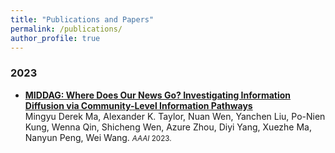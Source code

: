 ```yaml
---
title: "Publications and Papers"
permalink: /publications/
author_profile: true
---
```


### <a name="2023"></a>2023
* <strong><a href="https://arxiv.org/abs/2310.02529">MIDDAG: Where Does Our News Go? Investigating Information Diffusion via Community-Level Information Pathways</a></strong> <br>Mingyu Derek Ma, Alexander K. Taylor, Nuan Wen, Yanchen Liu, Po-Nien Kung, Wenna Qin, Shicheng Wen, Azure Zhou, Diyi Yang, Xuezhe Ma, Nanyun Peng, Wei Wang. <small><em>AAAI</em> 2023. 
</small>
